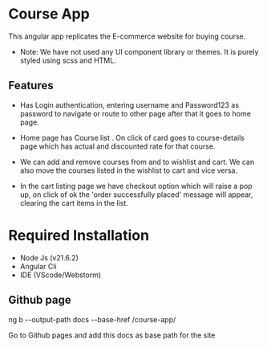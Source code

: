 # Course App
This angular app replicates the E-commerce website for buying course.
* Note:
We have not used any UI component library or themes. It is purely styled using scss and HTML.

## Features
* Has Login authentication, entering username and Password123 as password to navigate or route to other page
after that it goes to home page. 

* Home page has Course list . On click of card goes to course-details page
which has actual and discounted rate for that course.

* We can add and remove courses from and to wishlist and cart. We can also move the courses listed in the wishlist to cart and vice versa.

* In the cart listing page we have checkout option which will raise a pop up, on click of ok the 'order successfully placed' message will appear, clearing the cart items in the list.

# Required Installation
* Node Js (v21.6.2)
* Angular Cli 
* IDE (VScode/Webstorm)

## Github page

ng b --output-path docs --base-href /course-app/ 

Go to Github pages and add this docs as base path for the site

